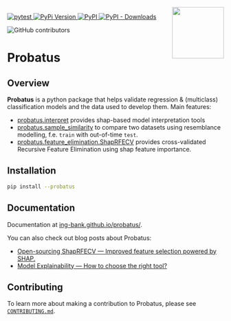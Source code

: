 <img src="https://github.com/ing-bank/probatus/raw/main/docs/img/logo_large.png" width="120" align="right">

[
![pytest](https://github.com/ing-bank/probatus/workflows/Development/badge.svg)
](https://github.com/ing-bank/probatus/actions?query=workflow%3A%22Development%22)
[
![PyPi Version](https://img.shields.io/pypi/pyversions/probatus)
](#)
[
![PyPI](https://img.shields.io/pypi/v/probatus)
](#)
[
![PyPI - Downloads](https://img.shields.io/pypi/dm/probatus)
](#)

![GitHub contributors](https://img.shields.io/github/contributors/ing-bank/probatus)


# Probatus

## Overview

**Probatus** is a python package that helps validate regression & (multiclass) classification models and the data used to develop them. Main features:

- [probatus.interpret](https://ing-bank.github.io/probatus/api/model_interpret.html) provides shap-based model interpretation tools
- [probatus.sample_similarity](https://ing-bank.github.io/probatus/api/sample_similarity.html) to compare two datasets using resemblance modelling, f.e. `train` with out-of-time `test`.
- [probatus.feature_elimination.ShapRFECV](https://ing-bank.github.io/probatus/api/feature_elimination.html) provides cross-validated Recursive Feature Elimination using shap feature importance.

## Installation

```bash
pip install --probatus
```

## Documentation

Documentation at [ing-bank.github.io/probatus/](https://ing-bank.github.io/probatus/).

You can also check out blog posts about Probatus:

-  [Open-sourcing ShapRFECV — Improved feature selection powered by SHAP.](https://medium.com/ing-blog/open-sourcing-shaprfecv-improved-feature-selection-powered-by-shap-994fe7861560)
-  [Model Explainability — How to choose the right tool?](https://medium.com/ing-blog/model-explainability-how-to-choose-the-right-tool-6c5eabd1a46a)

## Contributing

To learn more about making a contribution to Probatus, please see [`CONTRIBUTING.md`](CONTRIBUTING.md).
